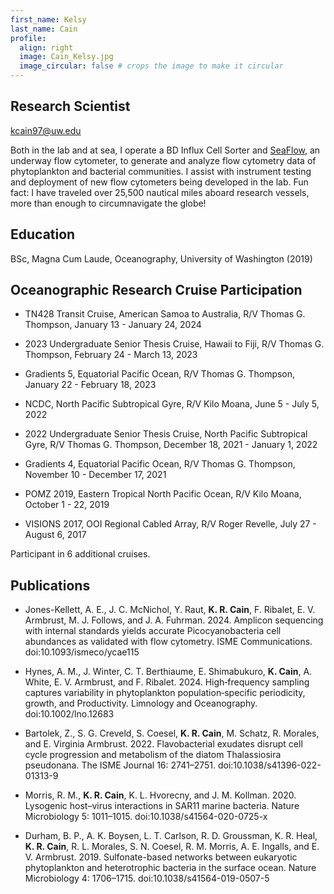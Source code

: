 ```yaml
---
first_name: Kelsy
last_name: Cain
profile:
  align: right
  image: Cain_Kelsy.jpg
  image_circular: false # crops the image to make it circular
---
```


## Research Scientist

<kcain97@uw.edu>

Both in the lab and at sea, I operate a BD Influx Cell Sorter and [SeaFlow](https://seaflow.netlify.com/), an underway flow cytometer, to generate and analyze flow cytometry data of phytoplankton and bacterial communities. I assist with instrument testing and deployment of new flow cytometers being developed in the lab. Fun fact: I have traveled over 25,500 nautical miles aboard research vessels, more than enough to circumnavigate the globe!

## Education
BSc, Magna Cum Laude, Oceanography, University of Washington (2019)

## Oceanographic Research Cruise Participation
* TN428 Transit Cruise, American Samoa to Australia, R/V Thomas G. Thompson, January 13 - January 24, 2024

* 2023 Undergraduate Senior Thesis Cruise, Hawaii to Fiji, R/V Thomas G. Thompson, February 24 - March 13, 2023

* Gradients 5, Equatorial Pacific Ocean, R/V Thomas G. Thompson, January 22 - February 18, 2023

* NCDC, North Pacific Subtropical Gyre, R/V Kilo Moana, June 5 - July 5, 2022

* 2022 Undergraduate Senior Thesis Cruise, North Pacific Subtropical Gyre, R/V Thomas G. Thompson, December 18, 2021 - January 1, 2022

* Gradients 4, Equatorial Pacific Ocean, R/V Thomas G. Thompson, November 10 - December 17, 2021

* POMZ 2019, Eastern Tropical North Pacific Ocean, R/V Kilo Moana, October 1 - 22, 2019

* VISIONS 2017, OOI Regional Cabled Array, R/V Roger Revelle, July 27 - August 6, 2017

Participant in 6 additional cruises.

## Publications
* Jones-Kellett, A. E., J. C. McNichol, Y. Raut, **K. R. Cain**, F. Ribalet, E. V. Armbrust, M. J. Follows, and J. A. Fuhrman. 2024. Amplicon sequencing with internal standards yields accurate Picocyanobacteria cell abundances as validated with flow cytometry. ISME Communications. doi:10.1093/ismeco/ycae115

* Hynes, A. M., J. Winter, C. T. Berthiaume, E. Shimabukuro, **K. Cain**, A. White, E. V. Armbrust, and F. Ribalet. 2024. High‐frequency sampling captures variability in phytoplankton population‐specific periodicity, growth, and Productivity. Limnology and Oceanography. doi:10.1002/lno.12683

* Bartolek, Z., S. G. Creveld, S. Coesel, **K. R. Cain**, M. Schatz, R. Morales, and E. Virginia Armbrust. 2022. Flavobacterial exudates disrupt cell cycle progression and metabolism of the diatom Thalassiosira pseudonana. The ISME Journal 16: 2741–2751. doi:10.1038/s41396-022-01313-9

* Morris, R. M., **K. R. Cain**, K. L. Hvorecny, and J. M. Kollman. 2020. Lysogenic host–virus interactions in SAR11 marine bacteria. Nature Microbiology 5: 1011–1015. doi:10.1038/s41564-020-0725-x

* Durham, B. P., A. K. Boysen, L. T. Carlson, R. D. Groussman, K. R. Heal, **K. R. Cain**, R. L. Morales, S. N. Coesel, R. M. Morris, A. E. Ingalls, and E. V. Armbrust. 2019. Sulfonate-based networks between eukaryotic phytoplankton and heterotrophic bacteria in the surface ocean. Nature Microbiology 4: 1706–1715. doi:10.1038/s41564-019-0507-5
